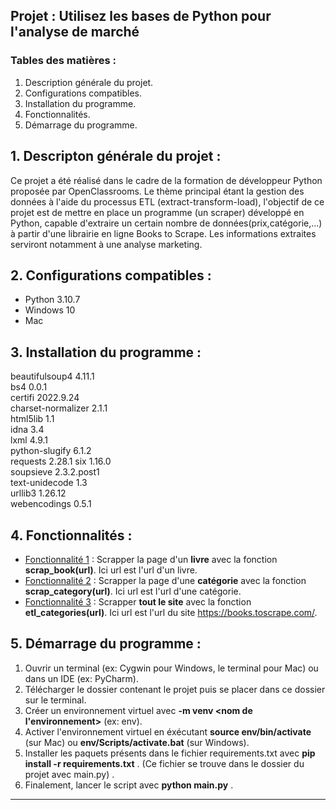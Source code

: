 ## Projet : Utilisez les bases de Python pour l'analyse de marché
### Tables des matières :
1. Description générale du projet.
2. Configurations compatibles.
3. Installation du programme.
4. Fonctionnalités.
5. Démarrage du programme.

## 1. Descripton générale du projet :

Ce projet a été réalisé dans le cadre de la formation de
développeur Python proposée par OpenClassrooms. Le thème principal étant
la gestion des données à l'aide du processus ETL (extract-transform-load),
l'objectif de ce projet est de mettre en place un programme (un scraper)
développé en Python, capable d'extraire un certain nombre
de données(prix,catégorie,...) à partir d'une librairie
en ligne Books to Scrape.
Les informations extraites serviront notamment à une analyse marketing.

## 2. Configurations compatibles :

* Python 3.10.7
* Windows 10
* Mac

## 3. Installation du programme :

beautifulsoup4 4.11.1\
bs4 0.0.1\
certifi 2022.9.24\
charset-normalizer 2.1.1\
html5lib 1.1\
idna 3.4\
lxml 4.9.1\
python-slugify 6.1.2\
requests 2.28.1
six 1.16.0\
soupsieve 2.3.2.post1\
text-unidecode 1.3\
urllib3 1.26.12\
webencodings 0.5.1

## 4. Fonctionnalités :

* <u> Fonctionnalité 1</u> : Scrapper la page d'un <b>livre</b> avec la fonction
  **scrap_book(url)**. Ici url est l'url d'un livre.
* <u> Fonctionnalité 2</u> : Scrapper la page d'une <b>catégorie</b> avec la fonction
  **scrap_category(url)**. Ici url est l'url d'une catégorie.
* <u> Fonctionnalité 3</u> : Scrapper <b>tout le site</b> avec la fonction **etl_categories(url)**. Ici url est l'url du site <a>https://books.toscrape.com/</a>.

## 5. Démarrage du programme :

1. Ouvrir un terminal (ex: Cygwin pour Windows, le terminal pour Mac) ou dans un IDE (ex: PyCharm).
2. Télécharger le dossier contenant le projet puis se placer dans ce dossier sur le terminal.
3. Créer un environnement virtuel avec <b>-m venv <nom de l'environnement></b> (ex: env).
4. Activer l'environnement virtuel en éxécutant <b>source env/bin/activate</b>  (sur Mac) ou <b>env/Scripts/activate.bat</b> (sur Windows).
5. Installer les paquets présents dans le fichier requirements.txt avec <b>pip install -r requirements.txt</b> . (Ce fichier se trouve dans le dossier du projet avec main.py) .
6. Finalement, lancer le script avec <b>python main.py</b> .


---




